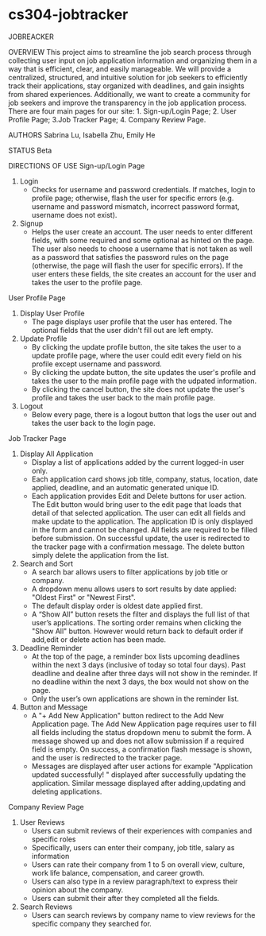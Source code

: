 # cs304-jobtracker

JOBREACKER

OVERVIEW
This project aims to streamline the job search process through collecting user input on job application information and organizing them in a way that is efficient, clear, and easily manageable. We will provide a centralized, structured, and intuitive solution for job seekers to efficiently track their applications, stay organized with deadlines, and gain insights from shared experiences. Additionally, we want to create a community for job seekers and improve the transparency in the job application process. 
There are four main pages for our site: 1. Sign-up/Login Page; 2. User Profile Page; 3.Job Tracker Page; 4. Company Review Page.

AUTHORS
Sabrina Lu, Isabella Zhu, Emily He

STATUS
Beta

DIRECTIONS OF USE
Sign-up/Login Page
1. Login 
    - Checks for username and password credentials. If matches, login to profile page; otherwise, flash the user for specific errors (e.g. username and password mismatch, incorrect password format, username does not exist).
2. Signup
    - Helps the user create an account. The user needs to enter different fields, with some required and some optional as hinted on the page. The user also needs to choose a username that is not taken as well as a password that satisfies the password rules on the page (otherwise, the page will flash the user for specific errors). If the user enters these fields, the site creates an account for the user and takes the user to the profile page.

User Profile Page
1. Display User Profile
    - The page displays user profile that the user has entered. The optional fields that the user didn't fill out are left empty.
2. Update Profile
    - By clicking the update profile button, the site takes the user to a update profile page, where the user could edit every field on his profile except username and password. 
    - By clicking the update button, the site updates the user's profile and takes the user to the main profile page with the udpated information.
    - By clicking the cancel button, the site does not update the user's profile and takes the user back to the main profile page.
3. Logout
    - Below every page, there is a logout button that logs the user out and takes the user back to the login page.

Job Tracker Page
1. Display All Application
    - Display a list of applications added by the current logged-in user only.
    - Each application card shows job title, company, status, location, date applied, deadline, and an automatic generated unique ID.
    - Each application provides Edit and Delete buttons for user action. The Edit button would bring user to the edit page that loads that detail of that selected application. The user can edit all fields and make update to the application. The application ID is only displayed in the form and cannot be changed. All fields are required to be filled before submission. On successful update, the user is redirected to the tracker page with a confirmation message. The delete button simply delete the application from the list.
2. Search and Sort
    - A search bar allows users to filter applications by job title or company.
    - A dropdown menu allows users to sort results by date applied: "Oldest First" or "Newest First".
    - The default display order is oldest date applied first. 
    - A “Show All” button resets the filter and displays the full list of that user’s applications. The sorting order remains when clicking the "Show All" button. However would return back to default order if add,edit or delete action has been made. 
3. Deadline Reminder
    - At the top of the page, a reminder box lists upcoming deadlines within the next 3 days (inclusive of today so total four days). Past deadline and dealine after three days will not show in the reminder. If no deadline within the next 3 days, the box would not show on the page.
    - Only the user’s own applications are shown in the reminder list.
4. Button and Message
    - A "+ Add New Application" button redirect to the Add New Application page. The Add New Application page requires user to fill all fields including the status dropdown menu to submit the form. A message showed up and does not allow submission if a required field is empty. On success, a confirmation flash message is shown, and the user is redirected to the tracker page.
    - Messages are displayed after user actions for example "Application updated successfully! " displayed after successfully updating the application. Similar message displayed after adding,updating and deleting applications. 

Company Review Page
1. User Reviews
   - Users can submit reviews of their experiences with companies and specific roles
   - Specifically, users can enter their company, job title, salary as information
   - Users can rate their company from 1 to 5 on overall view, culture, work life balance, compensation, and career growth.
   - Users can also type in a review paragraph/text to express their opinion about the company.
   - Users can submit their after they completed all the fields.
2. Search Reviews
   - Users can search reviews by company name to view reviews for the specific company they searched for.
